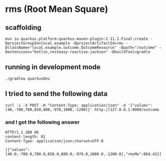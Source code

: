 # rms (Root Mean Square)

## scaffolding

```shell
mvn io.quarkus.platform:quarkus-maven-plugin:2.11.2.Final:create -DprojectGroupId=local.example -DprojectArtifactId=rms -DclassName="local.example.outcome.OutcomeResource" -Dpath="/outcome" -Dextensions="kotlin,resteasy-reactive-jackson" -DbuildTool=gradle
```

## running in development mode

```shell
./gradlew quarkusDev
```

## I tried to send the following data

```shell
curl -i -X POST -H "Content-Type: application/json" -d '{"values":[40,-700,780,850,880,-970,1000,-1200]}' http://127.0.0.1:8080/outcome
```

### and I got the following answer

```text
HTTP/1.1 200 OK
content-length: 81
Content-Type: application/json;charset=UTF-8

[{"values":[40.0,-700.0,780.0,850.0,880.0,-970.0,1000.0,-1200.0],"rmsMu":864.42}]
```
